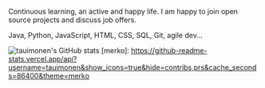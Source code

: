 Continuous learning, an active and happy life. I am happy to join open source projects and discuss job offers.

Java, Python, JavaScript, HTML, CSS, SQL, Git, agile dev... 

![tauimonen's GitHub stats](https://github-readme-stats.vercel.app/api?username=tauimonen&theme=merko&show_icons=true)
[merko]: https://github-readme-stats.vercel.app/api?username=tauimonen&show_icons=true&hide=contribs,prs&cache_seconds=86400&theme=merko
 
  
<!-- <img alt="Thanks for visiting my profile!" width="100%" src="https://raw.githubusercontent.com/BrunnerLivio/brunnerlivio/master/images/marquee.svg" /> -->
